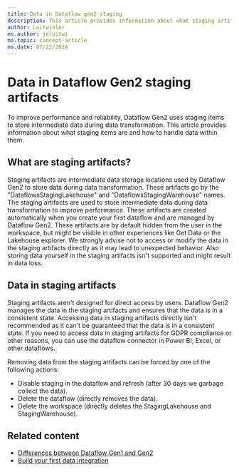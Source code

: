 ```yaml
---
title: Data in Dataflow gen2 staging 
description: This article provides information about what staging artifacts are and how to access data within them.
author: Luitwieler
ms.author: jeluitwi
ms.topic: concept-article
ms.date: 07/22/2024
---
```


# Data in Dataflow Gen2 staging artifacts

To improve performance and reliability, Dataflow Gen2 uses staging items to store intermediate data during data transformation. This article provides information about what staging items are and how to handle data within them.

## What are staging artifacts?

Staging artifacts are intermediate data storage locations used by Dataflow Gen2 to store data during data transformation. These artifacts go by the "DataflowsStagingLakehouse" and "DataflowsStagingWarehouse" names. The staging artifacts are used to store intermediate data during data transformation to improve performance. These artifacts are created automatically when you create your first dataflow and are managed by Dataflow Gen2. These artifacts are by default hidden from the user in the workspace, but might be visible in other experiences like Get Data or the Lakehouse explorer. We strongly advise not to access or modify the data in the staging artifacts directly as it may lead to unexpected behavior. Also storing data yourself in the staging artifacts isn't supported and might result in data loss.

## Data in staging artifacts

Staging artifacts aren't designed for direct access by users. Dataflow Gen2 manages the data in the staging artifacts and ensures that the data is in a consistent state. Accessing data in staging artifacts directly isn't recommended as it can't be guaranteed that the data is in a consistent state. If you need to access data in staging artifacts for GDPR compliance or other reasons, you can use the dataflow connector in Power BI, Excel, or other dataflows.

Removing data from the staging artifacts can be forced by one of the following actions:

- Disable staging in the dataflow and refresh (after 30 days we garbage collect the data).
- Delete the dataflow (directly removes the data).
- Delete the workspace (directly deletes the StagingLakehouse and StagingWarehouse).

## Related content

- [Differences between Dataflow Gen1 and Gen2](dataflows-gen2-overview.md)
- [Build your first data integration](transform-data.md)
